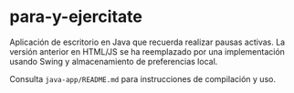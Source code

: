 # para-y-ejercitate

Aplicación de escritorio en Java que recuerda realizar pausas activas.
La versión anterior en HTML/JS se ha reemplazado por una implementación
usando Swing y almacenamiento de preferencias local.

Consulta `java-app/README.md` para instrucciones de compilación y uso.
